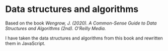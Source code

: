 # Data structures and algorithms

Based on the book _Wengrow, J. (2020). A Common-Sense Guide to Data Structures and Algorithms (2nd). O'Reilly Media._

I have taken the data structures and algorithms from this book and rewritten them in JavaScript.
